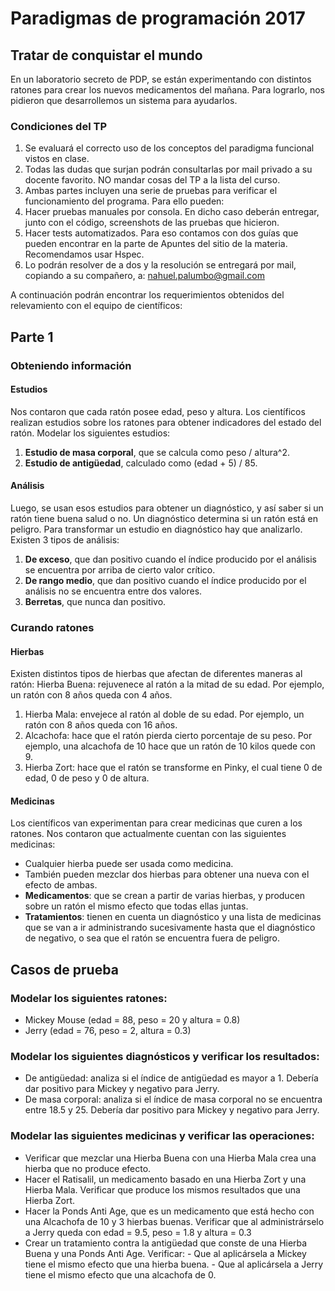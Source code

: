 # Paradigmas de programación 2017 #
## Tratar de conquistar el mundo ##
En un laboratorio secreto de PDP, se están experimentando con distintos ratones para crear los nuevos medicamentos del mañana. Para lograrlo, nos pidieron que desarrollemos un sistema para ayudarlos. 

### Condiciones del TP ###
1.   Se evaluará el correcto uso de los conceptos del paradigma funcional vistos en clase.
2.   Todas las dudas que surjan podrán consultarlas por mail privado a su docente favorito. NO mandar cosas del TP a la lista del curso.
3.   Ambas partes incluyen una serie de pruebas para verificar el funcionamiento del programa. Para ello pueden:
4.   Hacer pruebas manuales por consola. En dicho caso deberán entregar, junto con el código, screenshots de las pruebas que hicieron.
5.   Hacer tests automatizados. Para eso contamos con dos guías que pueden encontrar en la parte de Apuntes del sitio de la materia. Recomendamos usar Hspec.
6.   Lo podrán resolver de a dos y la resolución se entregará por mail, copiando a su compañero, a: nahuel.palumbo@gmail.com

A continuación podrán encontrar los requerimientos obtenidos del relevamiento con el equipo de científicos:
## Parte 1 ##
### Obteniendo información ###
#### Estudios ####
Nos contaron que cada ratón posee edad, peso y altura.
Los científicos realizan estudios sobre los ratones para obtener indicadores del estado del ratón. Modelar los siguientes estudios:
1.   **Estudio de masa corporal**, que se calcula como peso / altura^2.
2.   **Estudio de antigüedad**, calculado como (edad + 5) / 85.

#### Análisis ####
Luego, se usan esos estudios para obtener un diagnóstico, y así saber si un ratón tiene buena salud o no. Un diagnóstico determina si un ratón está en peligro. 
Para transformar un estudio en diagnóstico hay que analizarlo. Existen 3 tipos de análisis:
1.    **De exceso**, que dan positivo cuando el índice producido por el análisis se encuentra por arriba de cierto valor crítico.
2.    **De rango medio**, que dan positivo cuando el índice producido por el análisis no se encuentra entre dos valores.
3.    **Berretas**, que nunca dan positivo.

### Curando ratones ###
#### Hierbas ####
Existen distintos tipos de hierbas que afectan de diferentes maneras al ratón:
	Hierba Buena: rejuvenece al ratón a la mitad de su edad.
	Por ejemplo, un ratón con 8 años queda con 4 años.
1.    Hierba Mala: envejece al ratón al doble de su edad. Por ejemplo, un ratón con 8 años queda con 16 años.
2.    Alcachofa: hace que el ratón pierda cierto porcentaje de su peso. Por ejemplo, una alcachofa de 10 hace que un ratón de 10 kilos quede con 9.	
3.    Hierba Zort: hace que el ratón se transforme en Pinky, el cual tiene 0 de edad, 0 de peso y 0 de altura.

#### Medicinas ####
Los científicos van experimentan para crear medicinas que curen a los ratones. Nos contaron que actualmente cuentan con las siguientes medicinas:
-    Cualquier hierba puede ser usada como medicina.
-    También pueden mezclar dos hierbas para obtener una nueva con el efecto de ambas.
-    **Medicamentos**: que se crean a partir de varias hierbas, y producen sobre un ratón el mismo efecto que todas ellas juntas.
-    **Tratamientos**: tienen en cuenta un diagnóstico y una lista de medicinas que se van a ir administrando sucesivamente hasta que el diagnóstico de negativo, o sea que el ratón se encuentra fuera de peligro.

## Casos de prueba ##
### Modelar los siguientes ratones: ###
-    Mickey Mouse (edad = 88, peso = 20 y altura = 0.8)
-    Jerry (edad = 76, peso = 2, altura = 0.3)

### Modelar los siguientes diagnósticos y verificar los resultados: ###
-    De antigüedad: analiza si el índice de antigüedad es mayor a 1. Debería dar positivo para Mickey y negativo para Jerry.
-    De masa corporal: analiza si el índice de masa corporal no se encuentra entre 18.5 y 25. Debería dar positivo para Mickey y negativo para Jerry.

### Modelar las siguientes medicinas y verificar las operaciones: ###
-    Verificar que mezclar una Hierba Buena con una Hierba Mala crea una hierba que no produce efecto.
-    Hacer el Ratisalil, un medicamento basado en una Hierba Zort y una Hierba Mala. Verificar que produce los mismos resultados que una Hierba Zort.
-    Hacer la Ponds Anti Age, que es un medicamento que está hecho con una Alcachofa de  10 y 3 hierbas buenas. Verificar que al administrárselo a Jerry queda con edad = 9.5, peso = 1.8 y altura = 0.3
-    Crear un tratamiento contra la antigüedad que conste de una Hierba Buena y una Ponds Anti Age. Verificar:
	-    Que al aplicársela a Mickey tiene el mismo efecto que una hierba buena.
	-    Que al aplicársela a Jerry tiene el mismo efecto que una alcachofa de 0.

